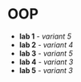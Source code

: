 # OOP

+ **lab 1** - *variant 5*
+ **lab 2** - *variant 4*
+ **lab 3** - *variant 5*
+ **lab 4** - *variant 3*
+ **lab 5** - *variant 3*